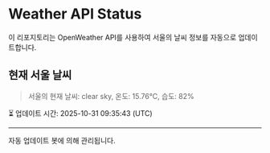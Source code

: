 
# Weather API Status

이 리포지토리는 OpenWeather API를 사용하여 서울의 날씨 정보를 자동으로 업데이트합니다.

## 현재 서울 날씨
> 서울의 현재 날씨: clear sky, 온도: 15.76°C, 습도: 82%

⏳ 업데이트 시간: 2025-10-31 09:35:43 (UTC)

---
자동 업데이트 봇에 의해 관리됩니다.

